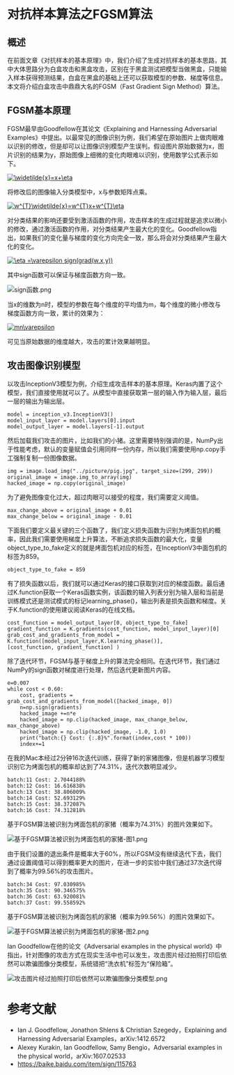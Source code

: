 # 对抗样本算法之FGSM算法
## 概述
在前面文章《对抗样本的基本原理》中，我们介绍了生成对抗样本的基本思路，其中大体思路分为白盒攻击和黑盒攻击，区别在于黑盒测试把模型当做黑盒，只能输入样本获得预测结果，白盒在黑盒的基础上还可以获取模型的参数、梯度等信息。本文将介绍白盒攻击中鼎鼎大名的FGSM（Fast Gradient Sign Method）算法。
## FGSM基本原理
FGSM最早由Goodfellow在其论文《Explaining and Harnessing Adversarial Examples》中提出。以最常见的图像识别为例，我们希望在原始图片上做肉眼难以识别的修改，但是却可以让图像识别模型产生误判。假设图片原始数据为x，图片识别的结果为y，原始图像上细微的变化肉眼难以识别，使用数学公式表示如下。

<a href="https://www.codecogs.com/eqnedit.php?latex=\widetilde{x}=x&plus;\eta" target="_blank"><img src="https://latex.codecogs.com/gif.latex?\widetilde{x}=x&plus;\eta" title="\widetilde{x}=x+\eta" /></a>

将修改后的图像输入分类模型中，x与参数矩阵点乘。

<a href="https://www.codecogs.com/eqnedit.php?latex=w^{t}\widetilde{x}=w^{t}x&plus;w^{t}\eta" target="_blank"><img src="https://latex.codecogs.com/gif.latex?w^{T}\widetilde{x}=w^{T}x&plus;w^{T}\eta" title="w^{T}\widetilde{x}=w^{T}x+w^{T}\eta" /></a>

对分类结果的影响还要受到激活函数的作用，攻击样本的生成过程就是追求以微小的修改，通过激活函数的作用，对分类结果产生最大化的变化。Goodfellow指出，如果我们的变化量与梯度的变化方向完全一致，那么将会对分类结果产生最大化的变化。

<a href="https://www.codecogs.com/eqnedit.php?latex=\eta&space;=\varepsilon&space;sign(grad(w,x,y))" target="_blank"><img src="https://latex.codecogs.com/gif.latex?\eta&space;=\varepsilon&space;sign(grad(w,x,y))" title="\eta =\varepsilon sign(grad(w,x,y))" /></a>

其中sign函数可以保证与梯度函数方向一致。

![sign函数.png](../picture/sign函数.png)

当x的维数为n时，模型的参数在每个维度的平均值为m，每个维度的微小修改与梯度函数方向一致，累计的效果为：

<a href="https://www.codecogs.com/eqnedit.php?latex=mn\varepsilon" target="_blank"><img src="https://latex.codecogs.com/gif.latex?mn\varepsilon" title="mn\varepsilon" /></a>

可见当原始数据的维度越大，攻击的累计效果越明显。

## 攻击图像识别模型
以攻击InceptionV3模型为例，介绍生成攻击样本的基本原理。Keras内置了这个模型，我们直接使用就可以了。从模型中直接获取第一层的输入作为输入层，最后一层的输出为输出层。

	model = inception_v3.InceptionV3()
	model_input_layer = model.layers[0].input
	model_output_layer = model.layers[-1].output

然后加载我们攻击的图片，比如我们的小猪。这里需要特别强调的是，NumPy出于性能考虑，默认的变量赋值会引用同样一份内存，所以我们需要使用np.copy手工强制复制一份图像数据。

	img = image.load_img("../picture/pig.jpg", target_size=(299, 299))
	original_image = image.img_to_array(img)
	hacked_image = np.copy(original_image)

为了避免图像变化过大，超过肉眼可以接受的程度，我们需要定义阈值。

	max_change_above = original_image + 0.01
	max_change_below = original_image - 0.01

下面我们要定义最关键的三个函数了，我们定义损失函数为识别为烤面包机的概率，因此我们需要使用梯度上升算法，不断追求损失函数的最大化，变量object_type_to_fake定义的就是烤面包机对应的标签，在InceptionV3中面包机的标签为859。

	object_type_to_fake = 859

有了损失函数以后，我们就可以通过Keras的接口获取到对应的梯度函数。最后通过K.function获取一个Keras函数实例，该函数的输入列表分别为输入层和当前是训练模式还是测试模式的标记learning_phase()，输出列表是损失函数和梯度。关于K.function的使用建议阅读Keras的在线文档。

	cost_function = model_output_layer[0, object_type_to_fake]
	gradient_function = K.gradients(cost_function, model_input_layer)[0]
	grab_cost_and_gradients_from_model = 
	K.function([model_input_layer,K.learning_phase()], 
	[cost_function, gradient_function] )

除了迭代环节，FGSM与基于梯度上升的算法完全相同。在迭代环节，我们通过NumPy的sign函数对梯度进行处理，然后迭代更新图片内容。

	e=0.007
	while cost < 0.60:
		cost, gradients = grab_cost_and_gradients_from_model([hacked_image, 0])
		n=np.sign(gradients)
		hacked_image +=n*e
		hacked_image = np.clip(hacked_image, max_change_below, max_change_above)
		hacked_image = np.clip(hacked_image, -1.0, 1.0)
		print("batch:{} Cost: {:.8}%".format(index,cost * 100))
		index+=1

在我的Mac本经过2分钟16次迭代训练，获得了新的家猪图像，但是机器学习模型识别它为烤面包机的概率却达到了74.31%，迭代次数明显减少。

	batch:11 Cost: 2.7044188%
	batch:12 Cost: 16.616838%
	batch:13 Cost: 38.806009%
	batch:14 Cost: 52.693129%
	batch:15 Cost: 38.372087%
	batch:16 Cost: 74.312818%

基于FGSM算法被识别为烤面包机的家猪（概率为74.31%）的图片效果如下。

![基于FGSM算法被识别为烤面包机的家猪-图1.png](../picture/基于FGSM算法被识别为烤面包机的家猪-图1.png)

由于我们设置的退出条件是概率大于60%，所以FGSM没有继续迭代下去，我们通过设置阈值可以得到概率更大的图片，在进一步的实验中我们通过37次迭代得到了概率为99.56%的攻击图片。

	batch:34 Cost: 97.030985%
	batch:35 Cost: 90.346575%
	batch:36 Cost: 63.920081%
	batch:37 Cost: 99.558592%

基于FGSM算法被识别为烤面包机的家猪（概率为99.56%）的图片效果如下。

![基于FGSM算法被识别为烤面包机的家猪-图2.png](../picture/基于FGSM算法被识别为烤面包机的家猪-图2.png)

Ian Goodfellow在他的论文《Adversarial examples in the physical world》中指出，针对图像的攻击方式在现实生活中也可以发生，攻击图片经过拍照打印后依然可以欺骗图像分类模型，系统错把“洗衣机”标签为“保险箱”。

![攻击图片经过拍照打印后依然可以欺骗图像分类模型.png](../picture/攻击图片经过拍照打印后依然可以欺骗图像分类模型.png)


# 参考文献
- Ian J. Goodfellow, Jonathon Shlens & Christian Szegedy，Explaining and Harnessing Adversarial Examples，arXiv:1412.6572
- Alexey Kurakin, Ian Goodfellow, Samy Bengio，Adversarial examples in the physical world，arXiv:1607.02533
- https://baike.baidu.com/item/sign/115763